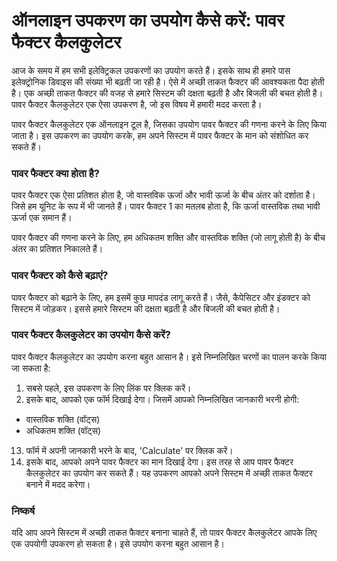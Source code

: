 ऑनलाइन उपकरण का उपयोग कैसे करें: पावर फैक्टर कैलकुलेटर
======================================================

आज के समय में हम सभी इलेक्ट्रिकल उपकरणों का उपयोग करते हैं। इसके साथ ही हमारे पास इलेक्ट्रोनिक डिवाइस की संख्या भी बढ़ती जा रही है। ऐसे में अच्छी ताकत फैक्टर की आवश्यकता पैदा होती है। एक अच्छी ताकत फैक्टर की वजह से हमारे सिस्टम की दक्षता बढ़ती है और बिजली की बचत होती है। पावर फैक्टर कैलकुलेटर एक ऐसा उपकरण है, जो इस विषय में हमारी मदद करता है।

पावर फैक्टर कैलकुलेटर एक ऑनलाइन टूल है, जिसका उपयोग पावर फैक्टर की गणना करने के लिए किया जाता है। इस उपकरण का उपयोग करके, हम अपने सिस्टम में पावर फैक्टर के मान को संशोधित कर सकते हैं।

### पावर फैक्टर क्या होता है?

पावर फैक्टर एक ऐसा प्रतिशत होता है, जो वास्तविक ऊर्जा और भावी ऊर्जा के बीच अंतर को दर्शाता है। जिसे हम यूनिट के रूप में भी जानते हैं। पावर फैक्टर 1 का मतलब होता है, कि ऊर्जा वास्तविक तथा भावी ऊर्जा एक समान हैं।

पावर फैक्टर की गणना करने के लिए, हम अधिकतम शक्ति और वास्तविक शक्ति (जो लागू होती है) के बीच अंतर का प्रतिशत निकालते हैं।

### पावर फैक्टर को कैसे बढ़ाएं?

पावर फैक्टर को बढ़ाने के लिए, हम इसमें कुछ मापदंड लागू करते हैं। जैसे, कैपेसिटर और इंडक्टर को सिस्टम में जोड़कर। इससे हमारे सिस्टम की दक्षता बढ़ती है और बिजली की बचत होती है।

### पावर फैक्टर कैलकुलेटर का उपयोग कैसे करें?

पावर फैक्टर कैलकुलेटर का उपयोग करना बहुत आसान है। इसे निम्नलिखित चरणों का पालन करके किया जा सकता है:

1. सबसे पहले, इस उपकरण के लिए लिंक पर क्लिक करें।
2. इसके बाद, आपको एक फॉर्म दिखाई देगा। जिसमें आपको निम्नलिखित जानकारी भरनी होगी:

- वास्तविक शक्ति (वॉट्स)
- अधिकतम शक्ति (वॉट्स)

13. फॉर्म में अपनी जानकारी भरने के बाद, 'Calculate' पर क्लिक करें।
14. इसके बाद, आपको अपने पावर फैक्टर का मान दिखाई देगा।
इस तरह से आप पावर फैक्टर कैलकुलेटर का उपयोग कर सकते हैं। यह उपकरण आपको अपने सिस्टम में अच्छी ताकत फैक्टर बनाने में मदद करेगा।

### निष्कर्ष

यदि आप अपने सिस्टम में अच्छी ताकत फैक्टर बनाना चाहते हैं, तो पावर फैक्टर कैलकुलेटर आपके लिए एक उपयोगी उपकरण हो सकता है। इसे उपयोग करना बहुत आसान है।